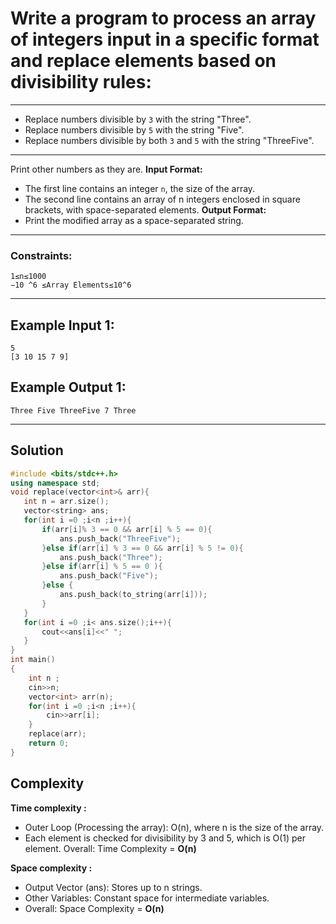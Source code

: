# Write a program to process an array of integers input in a specific format and replace elements based on divisibility rules:

---

 - Replace numbers divisible by ```3``` with the string "Three".
 - Replace numbers divisible by ```5``` with the string "Five".
 - Replace numbers divisible by both ```3``` and ```5``` with the string "ThreeFive".

---

Print other numbers as they are.
**Input Format:**
- The first line contains an integer ```n```, the size of the array.
- The second line contains an array of n integers enclosed in square brackets, with space-separated elements.
**Output Format:**
- Print the modified array as a space-separated string.

---

### Constraints:
```plaintext
1≤n≤1000
−10 ^6 ≤Array Elements≤10^6
```
 --- 

## Example Input 1:
```plaintext
5
[3 10 15 7 9]
```

## Example Output 1:
```plaintext
Three Five ThreeFive 7 Three
```

---

## Solution
```C++
#include <bits/stdc++.h>
using namespace std;
void replace(vector<int>& arr){
   int n = arr.size();
   vector<string> ans;
   for(int i =0 ;i<n ;i++){
       if(arr[i]% 3 == 0 && arr[i] % 5 == 0){
           ans.push_back("ThreeFive");
       }else if(arr[i] % 3 == 0 && arr[i] % 5 != 0){
           ans.push_back("Three");
       }else if(arr[i] % 5 == 0 ){
           ans.push_back("Five");
       }else {
           ans.push_back(to_string(arr[i]));
       }
   }
   for(int i =0 ;i< ans.size();i++){
       cout<<ans[i]<<" ";
   }
}
int main()
{
    int n ;
    cin>>n;
    vector<int> arr(n);
    for(int i =0 ;i<n ;i++){
        cin>>arr[i];
    }
    replace(arr);
    return 0;
}
```
## Complexity

**Time complexity :**
- Outer Loop (Processing the array): O(n), where n is the size of the array.
- Each element is checked for divisibility by 3 and 5, which is O(1) per element.
 Overall: Time Complexity = **O(n)**

**Space complexity :**  
- Output Vector (ans): Stores up to n strings.
- Other Variables: Constant space for intermediate variables.
- Overall: Space Complexity = **O(n)**
